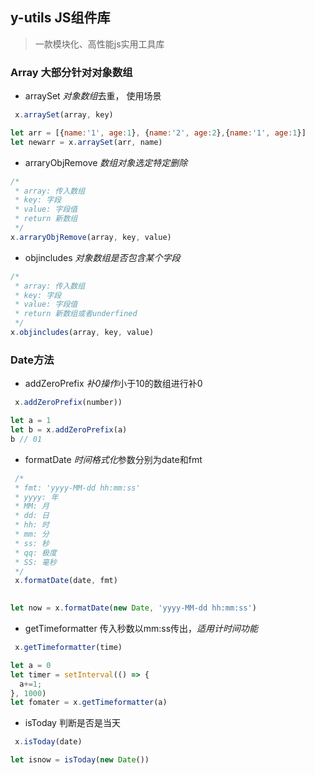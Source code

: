 ## y-utils JS组件库
> 一款模块化、高性能js实用工具库
### Array  **大部分针对对象数组**
* arraySet  *对象数组*去重， 使用场景

```js
 x.arraySet(array, key)
```
```js
let arr = [{name:'1', age:1}, {name:'2', age:2},{name:'1', age:1}]
let newarr = x.arraySet(arr, name) 

```
* arraryObjRemove *数组对象选定特定删除*
```js
/*
 * array: 传入数组
 * key: 字段
 * value: 字段值
 * return 新数组
 */
x.arraryObjRemove(array, key, value)
```
* objincludes *对象数组是否包含某个字段*
```js
/*
 * array: 传入数组
 * key: 字段
 * value: 字段值
 * return 新数组或者underfined
 */
x.objincludes(array, key, value)
```

### Date方法
* addZeroPrefix *补0操作*小于10的数组进行补0
```js
 x.addZeroPrefix(number))
```

```js
let a = 1
let b = x.addZeroPrefix(a) 
b // 01
```
* formatDate *时间格式化*参数分别为date和fmt
```js
 /*
 * fmt: 'yyyy-MM-dd hh:mm:ss'
 * yyyy: 年
 * MM: 月
 * dd: 日
 * hh: 时
 * mm: 分
 * ss: 秒
 * qq: 极度
 * SS: 毫秒
 */
 x.formatDate(date, fmt)
 
```

```js
let now = x.formatDate(new Date, 'yyyy-MM-dd hh:mm:ss')
```
* getTimeformatter 传入秒数以mm:ss传出，*适用计时间功能*
```js
 x.getTimeformatter(time)
```

```js
let a = 0
let timer = setInterval(() => {
  a+=1;
}, 1000)
let fomater = x.getTimeformatter(a)
```
* isToday 判断是否是当天
```js
 x.isToday(date)
```
```js
let isnow = isToday(new Date())
```